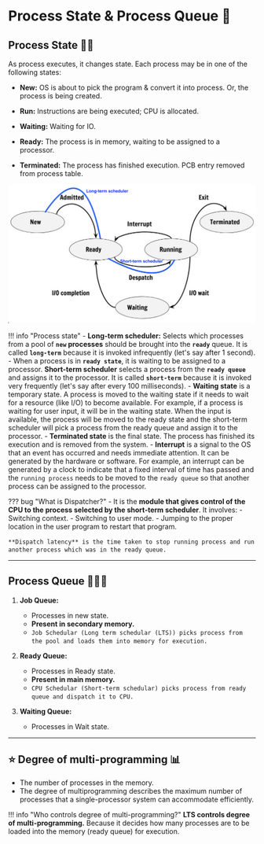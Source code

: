 # Process State & Process Queue 👯

## Process State 🏃🏻

As process executes, it changes state. Each process may be in one of the following states:

- **New:** OS is about to pick the program & convert it into process. Or, the process is being created.

- **Run:** Instructions are being executed; CPU is allocated.

- **Waiting:** Waiting for IO.

- **Ready:** The process is in memory, waiting to be assigned to a processor.

- **Terminated:** The process has finished execution. PCB entry removed from process table.

![process state](../../images/os/Process-State-Diagram.jpg)

!!! info "Process state"
    - **Long-term scheduler:** Selects which processes from a pool of **`new` processes** should be brought into the **`ready`** queue. It is called **`long-term`** because it is invoked infrequently (let's say after 1 second).
    - When a process is in **`ready state`**, it is waiting to be assigned to a processor. **Short-term scheduler** selects a process from the **`ready queue`** and assigns it to the processor. It is called **`short-term`** because it is invoked very frequently (let's say after every 100 milliseconds).
    - **Waiting state** is a temporary state. A process is moved to the waiting state if it needs to wait for a resource (like I/O) to become available. For example, if a process is waiting for user input, it will be in the waiting state. When the input is available, the process will be moved to the ready state and the short-term scheduler will pick a process from the ready queue and assign it to the processor.
    - **Terminated state** is the final state. The process has finished its execution and is removed from the system.
    - **Interrupt** is a signal to the OS that an event has occurred and needs immediate attention. It can be generated by the hardware or software. For example, an interrupt can be generated by a clock to indicate that a fixed interval of time has passed and the `running process` needs to be moved to the `ready queue` so that another process can be assigned to the processor.

??? bug "What is Dispatcher?"
    - It is the **module that gives control of the CPU to the process selected by the short-term scheduler**. It involves:
        - Switching context.
        - Switching to user mode.
        - Jumping to the proper location in the user program to restart that program.
        
    **Dispatch latency** is the time taken to stop running process and run another process which was in the ready queue.

---

## Process Queue 🚶🏻‍♂️

1. **Job Queue:**
    - Processes in new state.
    - **Present in secondary memory.**
    - `Job Schedular (Long term schedular (LTS)) picks process from the pool and loads them into memory for execution.`

2. **Ready Queue:**
    - Processes in Ready state.
    - **Present in main memory.**
    - `CPU Schedular (Short-term schedular) picks process from ready queue and dispatch it to CPU.`

3. **Waiting Queue:**
    - Processes in Wait state.

---

## ⭐️ Degree of multi-programming 📊

- The number of processes in the memory.
- The degree of multiprogramming describes the maximum number of processes that a single-processor system can accommodate efficiently.

!!! info "Who controls degree of multi-programming?"
    **LTS controls degree of multi-programming.** Because it decides how many processes are to be loaded into the memory (ready queue) for execution.